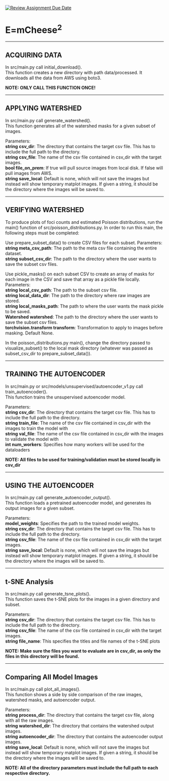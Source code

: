 [![Review Assignment Due Date](https://classroom.github.com/assets/deadline-readme-button-24ddc0f5d75046c5622901739e7c5dd533143b0c8e959d652212380cedb1ea36.svg)](https://classroom.github.com/a/xrP3eqM@C)
# E=mCheese<sup>2</sup>
________________________________________
## ACQUIRING DATA
In src/main.py call initial_download().  
This function creates a new directory with path data/processed. It downloads all the data from AWS using boto3.  
  
**NOTE: ONLY CALL THIS FUNCTION ONCE!**

___________________________________________________
## APPLYING WATERSHED
In src/main.py call generate_watershed().  
This function generates all of the watershed masks for a given subset of images.  

Parameters:  
__string csv_dir__: The directory that contains the target csv file. This has to include the full path to the directory.  
__string csv_file__: The name of the csv file contained in csv_dir with the target images.  
__bool file_on_prem__: If true will pull source images from local disk. If false will pull images from AWS.  
__string save_local__: Default is none, which will not save the images but instead will show temporary matplot images. If given a string, it should be the directory where the images will be saved to.  
______________________________________________________
## VERIFYING WATERSHED
To produce plots of foci counts and estimated Poisson distributions, run the main() function of src/poisson_distributions.py.
In order to run this main, the following steps must be completed:

Use prepare_subset_data() to create CSV files for each subset.
Parameters:  
__string meta_csv_path__: The path to the meta csv file containing the entire dataset.  
__string subset_csv_dir__: The path to the directory where the user wants to save the subset csv files.  

Use pickle_masks() on each subset CSV to create an array of masks for each image in the CSV and save that array as a pickle file locally.
Parameters:  
__string local_csv_path__: The path to the subset csv file.  
__string local_data_dir__: The path to the directory where raw images are stored.  
__string local_masks_path__: The path to where the user wants the mask pickle to be saved.  
__Watershed watershed__: The path to the directory where the user wants to save the subset csv files.  
__torchvision.transform transform__: Transformation to apply to images before masking. Default None.  

In the poisson_distributions.py main(), change the directory passed to visualize_subset() to the local mask directory (whatever was passed as subset_csv_dir to prepare_subset_data()).


____________________________________________________
## TRAINING THE AUTOENCODER
In src/main.py or src/models/unsupervised/autoencoder_v1.py call train_autoencoder().  
This function trains the unsupervised autoencoder model.  
  
Parameters:  
__string csv_dir__: The directory that contains the target csv file. This has to include the full path to the directory.  
__string train_file__: The name of the csv file contained in csv_dir with the images to train the model with  
__string val_file__: The name of the csv file contained in csv_dir with the images to validate the model with  
__int num_workers__: Specifies how many workers will be used for the dataloaders  
  
**NOTE: All files to be used for training/validation must be stored locally in csv_dir**

____________________________________________________
## USING THE AUTOENCODER
In src/main.py call generate_autoencoder_output().  
This function loads a pretrained autoencoder model, and generates its output images for a given subset.  
  
Parameters:  
__model_weights__: Specifies the path to the trained model weights.  
__string csv_dir__: The directory that contains the target csv file. This has to include the full path to the directory.  
__string csv_file__: The name of the csv file contained in csv_dir with the target images.  
__string save_local__: Default is none, which will not save the images but instead will show temporary matplot images. If given a string, it should be the directory where the images will be saved to.  






___________________________________________________
## t-SNE Analysis
In src/main.py call generate_tsne_plots().  
This function saves the t-SNE plots for the images in a given directory and subset.  
  
Parameters:  
__string csv_dir__: The directory that contains the target csv file. This has to include the full path to the directory.  
__string csv_file__: The name of the csv file contained in csv_dir with the target images.  
__string file_name__: This specifies the titles and file names of the t-SNE plots

**NOTE: Make sure the files you want to evaluate are in csv_dir, as only the files in this directory will be found.**  


____________________________________________________
## Comparing All Model Images
In src/main.py call plot_all_images().  
This function shows a side by side comparison of the raw images, watershed masks, and autoencoder output.  
  
Parameters:  
__string process_dir__: The directory that contains the target csv file, along with all the raw images.   
__string watershed_dir__: The directory that contains the watershed output images.  
__string autoencoder_dir__: The directory that contains the autoencoder output images.  
__string save_local__: Default is none, which will not save the images but instead will show temporary matplot images. If given a string, it should be the directory where the images will be saved to. 

**NOTE: All of the directory parameters must include the full path to each respective directory.**  























